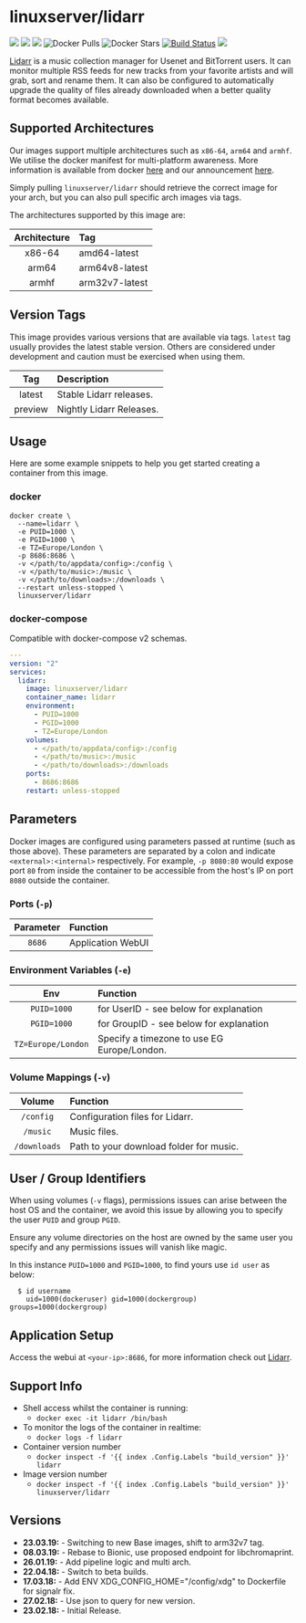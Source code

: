 # linuxserver/lidarr

[![](https://img.shields.io/discord/354974912613449730.svg?logo=discord&label=LSIO%20Discord&style=flat-square)](https://discord.gg/YWrKVTn) [![](https://images.microbadger.com/badges/version/linuxserver/lidarr.svg)](https://microbadger.com/images/linuxserver/lidarr) [![](https://images.microbadger.com/badges/image/linuxserver/lidarr.svg)](https://microbadger.com/images/linuxserver/lidarr) ![Docker Pulls](https://img.shields.io/docker/pulls/linuxserver/lidarr.svg) ![Docker Stars](https://img.shields.io/docker/stars/linuxserver/lidarr.svg) [![Build Status](https://ci.linuxserver.io/buildStatus/icon?job=Docker-Pipeline-Builders/docker-lidarr/master)](https://ci.linuxserver.io/job/Docker-Pipeline-Builders/job/docker-lidarr/job/master/) [![](https://lsio-ci.ams3.digitaloceanspaces.com/linuxserver/lidarr/latest/badge.svg)](https://lsio-ci.ams3.digitaloceanspaces.com/linuxserver/lidarr/latest/index.html)

[Lidarr](https://github.com/lidarr/Lidarr) is a music collection manager for Usenet and BitTorrent users. It can monitor multiple RSS feeds for new tracks from your favorite artists and will grab, sort and rename them. It can also be configured to automatically upgrade the quality of files already downloaded when a better quality format becomes available.

## Supported Architectures

Our images support multiple architectures such as `x86-64`, `arm64` and `armhf`. We utilise the docker manifest for multi-platform awareness. More information is available from docker [here](https://github.com/docker/distribution/blob/master/docs/spec/manifest-v2-2.md#manifest-list) and our announcement [here](https://blog.linuxserver.io/2019/02/21/the-lsio-pipeline-project/).

Simply pulling `linuxserver/lidarr` should retrieve the correct image for your arch, but you can also pull specific arch images via tags.

The architectures supported by this image are:

| Architecture | Tag |
| :---: | :--- |
| x86-64 | amd64-latest |
| arm64 | arm64v8-latest |
| armhf | arm32v7-latest |

## Version Tags

This image provides various versions that are available via tags. `latest` tag usually provides the latest stable version. Others are considered under development and caution must be exercised when using them.

| Tag | Description |
| :---: | :--- |
| latest | Stable Lidarr releases. |
| preview | Nightly Lidarr Releases. |

## Usage

Here are some example snippets to help you get started creating a container from this image.

### docker

```text
docker create \
  --name=lidarr \
  -e PUID=1000 \
  -e PGID=1000 \
  -e TZ=Europe/London \
  -p 8686:8686 \
  -v </path/to/appdata/config>:/config \
  -v </path/to/music>:/music \
  -v </path/to/downloads>:/downloads \
  --restart unless-stopped \
  linuxserver/lidarr
```

### docker-compose

Compatible with docker-compose v2 schemas.

```yaml
---
version: "2"
services:
  lidarr:
    image: linuxserver/lidarr
    container_name: lidarr
    environment:
      - PUID=1000
      - PGID=1000
      - TZ=Europe/London
    volumes:
      - </path/to/appdata/config>:/config
      - </path/to/music>:/music
      - </path/to/downloads>:/downloads
    ports:
      - 8686:8686
    restart: unless-stopped
```

## Parameters

Docker images are configured using parameters passed at runtime \(such as those above\). These parameters are separated by a colon and indicate `<external>:<internal>` respectively. For example, `-p 8080:80` would expose port `80` from inside the container to be accessible from the host's IP on port `8080` outside the container.

### Ports \(`-p`\)

| Parameter | Function |
| :---: | :--- |
| `8686` | Application WebUI |

### Environment Variables \(`-e`\)

| Env | Function |
| :---: | :--- |
| `PUID=1000` | for UserID - see below for explanation |
| `PGID=1000` | for GroupID - see below for explanation |
| `TZ=Europe/London` | Specify a timezone to use EG Europe/London. |

### Volume Mappings \(`-v`\)

| Volume | Function |
| :---: | :--- |
| `/config` | Configuration files for Lidarr. |
| `/music` | Music files. |
| `/downloads` | Path to your download folder for music. |

## User / Group Identifiers

When using volumes \(`-v` flags\), permissions issues can arise between the host OS and the container, we avoid this issue by allowing you to specify the user `PUID` and group `PGID`.

Ensure any volume directories on the host are owned by the same user you specify and any permissions issues will vanish like magic.

In this instance `PUID=1000` and `PGID=1000`, to find yours use `id user` as below:

```text
  $ id username
    uid=1000(dockeruser) gid=1000(dockergroup) groups=1000(dockergroup)
```

## Application Setup

Access the webui at `<your-ip>:8686`, for more information check out [Lidarr](https://github.com/lidarr/Lidarr).

## Support Info

* Shell access whilst the container is running: 
  * `docker exec -it lidarr /bin/bash`
* To monitor the logs of the container in realtime: 
  * `docker logs -f lidarr`
* Container version number 
  * `docker inspect -f '{{ index .Config.Labels "build_version" }}' lidarr`
* Image version number
  * `docker inspect -f '{{ index .Config.Labels "build_version" }}' linuxserver/lidarr`

## Versions

* **23.03.19:** - Switching to new Base images, shift to arm32v7 tag.
* **08.03.19:** - Rebase to Bionic, use proposed endpoint for libchromaprint.
* **26.01.19:** - Add pipeline logic and multi arch.
* **22.04.18:** - Switch to beta builds.
* **17.03.18:** - Add ENV XDG\_CONFIG\_HOME="/config/xdg" to Dockerfile for signalr fix.
* **27.02.18:** - Use json to query for new version.
* **23.02.18:** - Initial Release.

